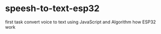 # speesh-to-text-esp32
first task convert voice to text using JavaScript and Algorithm how ESP32 work

